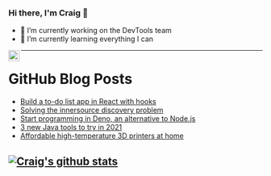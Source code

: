 ### Hi there, I'm Craig 👋

<!--
**CraigTeelFugro/CraigTeelFugro** is a ✨ _special_ ✨ repository because its `README.md` (this file) appears on your GitHub profile.

Here are some ideas to get you started:
-->

- 🔭 I’m currently working on the DevTools team
- 🌱 I’m currently learning everything I can

[<img align="left" alt="Craig Teel | LinkedIn" width="22px" src="https://cdn.jsdelivr.net/npm/simple-icons@v3/icons/linkedin.svg" />][linkedin]

---

# GitHub Blog Posts

<!-- BLOG-POST-LIST:START -->
- [Build a to-do list app in React with hooks](https://opensource.com/article/21/3/react-app-hooks)
- [Solving the innersource discovery problem](https://github.blog/2021-03-23-solving-the-innersource-discovery-problem/)
- [Start programming in Deno, an alternative to Node.js](https://opensource.com/article/21/3/deno-programming)
- [3 new Java tools to try in 2021](https://opensource.com/article/21/3/enterprise-java-tools)
- [Affordable high-temperature 3D printers at home](https://opensource.com/article/21/3/desktop-3d-printer)
<!-- BLOG-POST-LIST:END -->

## [![Craig's github stats](https://github-readme-stats.vercel.app/api?username=craigteelfugro)](https://github.com/anuraghazra/github-readme-stats)


[linkedin]: https://linkedin.com/in/craig-teel-b8786771
